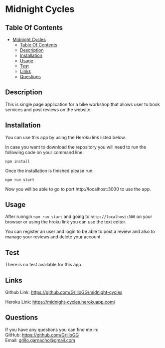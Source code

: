 # Midnight Cycles

## Table Of Contents

- [Midnight Cycles](#midnight-cycles)
  - [Table Of Contents](#table-of-contents)
  - [Description](#description)
  - [Installation](#installation)
  - [Usage](#usage)
  - [Test](#test)
  - [Links](#links)
  - [Questions](#questions)

## Description

This is single page application for a bike workshop that allows user to book services and post reviews on the website.

## Installation

You can use this app by using the Heroku link listed below.

In case you want to download the repository you will need to run the following code on your command line:

```
npm install
```

Once the installation is finished please run:

```
npm run start
```

Now you will be able to go to port http://localhost:3000 to use the app.

## Usage

After runngin `npm run start` and going to `http://localhost:300` on your browser or using the hroku link you can use the text editor.

You can register an user and login to be able to post a review and also to manage your reviews and delete your account.

## Test

There is no test available for this app.

## Links

Github Link: https://github.com/GrilloGG/midnight-cycles

Heroku Link: https://midnight-cycles.herokuapp.com/

## Questions

If you have any questions you can find me in: </br>
GitHub: https://github.com/GrilloGG </br>
Email: grillo.garnacho@gmail.com
